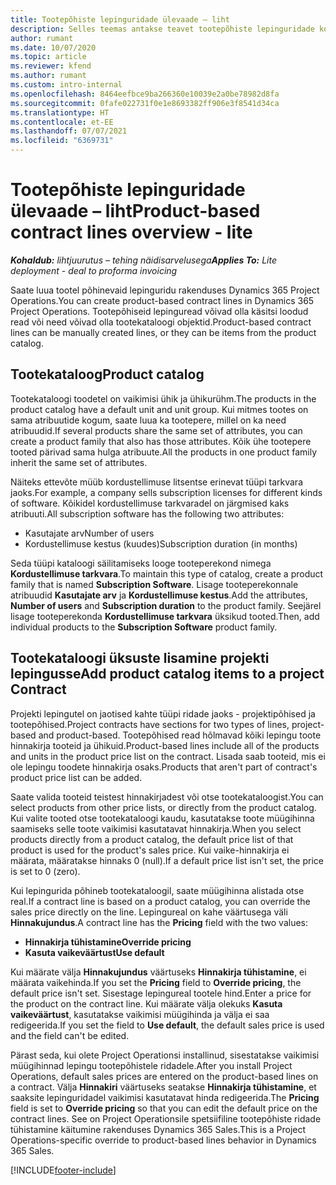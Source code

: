 ```yaml
---
title: Tootepõhiste lepinguridade ülevaade – liht
description: Selles teemas antakse teavet tootepõhiste lepinguridade kohta.
author: rumant
ms.date: 10/07/2020
ms.topic: article
ms.reviewer: kfend
ms.author: rumant
ms.custom: intro-internal
ms.openlocfilehash: 8464eefbce9ba266360e10039e2a0be78982d8fa
ms.sourcegitcommit: 0fafe022731f0e1e8693382ff906e3f8541d34ca
ms.translationtype: HT
ms.contentlocale: et-EE
ms.lasthandoff: 07/07/2021
ms.locfileid: "6369731"
---
```

# <a name="product-based-contract-lines-overview---lite"></a><span data-ttu-id="90f61-103">Tootepõhiste lepinguridade ülevaade – liht</span><span class="sxs-lookup"><span data-stu-id="90f61-103">Product-based contract lines overview - lite</span></span>

<span data-ttu-id="90f61-104">_**Kohaldub:** lihtjuurutus – tehing näidisarvelusega_</span><span class="sxs-lookup"><span data-stu-id="90f61-104">_**Applies To:** Lite deployment - deal to proforma invoicing_</span></span>

<span data-ttu-id="90f61-105">Saate luua tootel põhinevaid lepinguridu rakenduses Dynamics 365 Project Operations.</span><span class="sxs-lookup"><span data-stu-id="90f61-105">You can create product-based contract lines in Dynamics 365 Project Operations.</span></span> <span data-ttu-id="90f61-106">Tootepõhiseid lepinguread võivad olla käsitsi loodud read või need võivad olla tootekataloogi objektid.</span><span class="sxs-lookup"><span data-stu-id="90f61-106">Product-based contract lines can be manually created lines, or they can be items from the product catalog.</span></span>

## <a name="product-catalog"></a><span data-ttu-id="90f61-107">Tootekataloog</span><span class="sxs-lookup"><span data-stu-id="90f61-107">Product catalog</span></span>

<span data-ttu-id="90f61-108">Tootekataloogi toodetel on vaikimisi ühik ja ühikurühm.</span><span class="sxs-lookup"><span data-stu-id="90f61-108">The products in the product catalog have a default unit and unit group.</span></span> <span data-ttu-id="90f61-109">Kui mitmes tootes on sama atribuutide kogum, saate luua ka tootepere, millel on ka need atribuudid.</span><span class="sxs-lookup"><span data-stu-id="90f61-109">If several products share the same set of attributes, you can create a product family that also has those attributes.</span></span> <span data-ttu-id="90f61-110">Kõik ühe tootepere tooted pärivad sama hulga atribuute.</span><span class="sxs-lookup"><span data-stu-id="90f61-110">All the products in one product family inherit the same set of attributes.</span></span>

<span data-ttu-id="90f61-111">Näiteks ettevõte müüb kordustellimuse litsentse erinevat tüüpi tarkvara jaoks.</span><span class="sxs-lookup"><span data-stu-id="90f61-111">For example, a company sells subscription licenses for different kinds of software.</span></span> <span data-ttu-id="90f61-112">Kõikidel kordustellimuse tarkvaradel on järgmised kaks atribuuti.</span><span class="sxs-lookup"><span data-stu-id="90f61-112">All subscription software has the following two attributes:</span></span>

- <span data-ttu-id="90f61-113">Kasutajate arv</span><span class="sxs-lookup"><span data-stu-id="90f61-113">Number of users</span></span>
- <span data-ttu-id="90f61-114">Kordustellimuse kestus (kuudes)</span><span class="sxs-lookup"><span data-stu-id="90f61-114">Subscription duration (in months)</span></span>

<span data-ttu-id="90f61-115">Seda tüüpi kataloogi säilitamiseks looge tooteperekond nimega **Kordustellimuse tarkvara**.</span><span class="sxs-lookup"><span data-stu-id="90f61-115">To maintain this type of catalog, create a product family that is named **Subscription Software**.</span></span> <span data-ttu-id="90f61-116">Lisage tooteperekonnale atribuudid **Kasutajate arv** ja **Kordustellimuse kestus**.</span><span class="sxs-lookup"><span data-stu-id="90f61-116">Add the attributes, **Number of users** and **Subscription duration** to the product family.</span></span> <span data-ttu-id="90f61-117">Seejärel lisage tooteperekonda **Kordustellimuse tarkvara** üksikud tooted.</span><span class="sxs-lookup"><span data-stu-id="90f61-117">Then, add individual products to the **Subscription Software** product family.</span></span>

## <a name="add-product-catalog-items-to-a-project-contract"></a><span data-ttu-id="90f61-118">Tootekataloogi üksuste lisamine projekti lepingusse</span><span class="sxs-lookup"><span data-stu-id="90f61-118">Add product catalog items to a project Contract</span></span>

<span data-ttu-id="90f61-119">Projekti lepingutel on jaotised kahte tüüpi ridade jaoks - projektipõhised ja tootepõhised.</span><span class="sxs-lookup"><span data-stu-id="90f61-119">Project contracts have sections for two types of lines, project-based and product-based.</span></span> <span data-ttu-id="90f61-120">Tootepõhised read hõlmavad kõiki lepingu toote hinnakirja tooteid ja ühikuid.</span><span class="sxs-lookup"><span data-stu-id="90f61-120">Product-based lines include all of the products and units in the product price list on the contract.</span></span> <span data-ttu-id="90f61-121">Lisada saab tooteid, mis ei ole lepingu toodete hinnakirja osaks.</span><span class="sxs-lookup"><span data-stu-id="90f61-121">Products that aren't part of contract's product price list can be added.</span></span>

<span data-ttu-id="90f61-122">Saate valida tooteid teistest hinnakirjadest või otse tootekataloogist.</span><span class="sxs-lookup"><span data-stu-id="90f61-122">You can select products from other price lists, or directly from the product catalog.</span></span> <span data-ttu-id="90f61-123">Kui valite tooted otse tootekataloogi kaudu, kasutatakse toote müügihinna saamiseks selle toote vaikimisi kasutatavat hinnakirja.</span><span class="sxs-lookup"><span data-stu-id="90f61-123">When you select products directly from a product catalog, the default price list of that product is used for the product's sales price.</span></span> <span data-ttu-id="90f61-124">Kui vaike-hinnakirja ei määrata, määratakse hinnaks 0 (null).</span><span class="sxs-lookup"><span data-stu-id="90f61-124">If a default price list isn't set, the price is set to 0 (zero).</span></span>

<span data-ttu-id="90f61-125">Kui lepingurida põhineb tootekataloogil, saate müügihinna alistada otse real.</span><span class="sxs-lookup"><span data-stu-id="90f61-125">If a contract line is based on a product catalog, you can override the sales price directly on the line.</span></span> <span data-ttu-id="90f61-126">Lepingureal on kahe väärtusega väli **Hinnakujundus**.</span><span class="sxs-lookup"><span data-stu-id="90f61-126">A contract line has the **Pricing** field with the two values:</span></span>

- <span data-ttu-id="90f61-127">**Hinnakirja tühistamine**</span><span class="sxs-lookup"><span data-stu-id="90f61-127">**Override pricing**</span></span>
- <span data-ttu-id="90f61-128">**Kasuta vaikeväärtust**</span><span class="sxs-lookup"><span data-stu-id="90f61-128">**Use default**</span></span>

<span data-ttu-id="90f61-129">Kui määrate välja **Hinnakujundus** väärtuseks **Hinnakirja tühistamine**, ei määrata vaikehinda.</span><span class="sxs-lookup"><span data-stu-id="90f61-129">If you set the **Pricing** field to **Override pricing**, the default price isn't set.</span></span> <span data-ttu-id="90f61-130">Sisestage lepingureal tootele hind.</span><span class="sxs-lookup"><span data-stu-id="90f61-130">Enter a price for the product on the contract line.</span></span> <span data-ttu-id="90f61-131">Kui määrate välja olekuks **Kasuta vaikeväärtust**, kasutatakse vaikimisi müügihinda ja välja ei saa redigeerida.</span><span class="sxs-lookup"><span data-stu-id="90f61-131">If you set the field to **Use default**, the default sales price is used and the field can't be edited.</span></span>

<span data-ttu-id="90f61-132">Pärast seda, kui olete Project Operationsi installinud, sisestatakse vaikimisi müügihinnad lepingu tootepõhistele ridadele.</span><span class="sxs-lookup"><span data-stu-id="90f61-132">After you install Project Operations, default sales prices are entered on the product-based lines on a contract.</span></span> <span data-ttu-id="90f61-133">Välja **Hinnakiri** väärtuseks seatakse **Hinnakirja tühistamine**, et saaksite lepinguridadel vaikimisi kasutatavat hinda redigeerida.</span><span class="sxs-lookup"><span data-stu-id="90f61-133">The **Pricing** field is set to **Override pricing** so that you can edit the default price on the contract lines.</span></span> <span data-ttu-id="90f61-134">See on Project Operationsile spetsiifiline tootepõhiste ridade tühistamine käitumine rakenduses Dynamics 365 Sales.</span><span class="sxs-lookup"><span data-stu-id="90f61-134">This is a Project Operations-specific override to product-based lines behavior in Dynamics 365 Sales.</span></span>


[!INCLUDE[footer-include](../../includes/footer-banner.md)]
